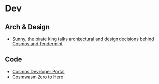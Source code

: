 # Dev

## Arch & Design
- Sunny, the pirate king [talks architectural and design decisions behind Cosmos and Tendermint](https://www.youtube.com/watch?v=LApEkXJR_0M&ab_channel=Cosmos) 

## Code
- [Cosmos Developer Portal](https://tutorials.cosmos.network/academy/0-welcome/)
- [Cosmwasm Zero to Hero](https://github.com/Callum-A/cosmwasm-zero-to-hero)
